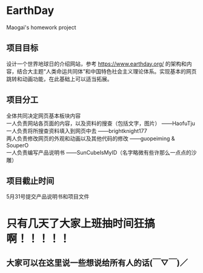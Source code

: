 # EarthDay
Maogai's homework project

## 项目目标
设计一个世界地球日的介绍网站，参考 https://www.earthday.org/ 的架构和内容，结合大主题“人类命运共同体”和中国特色社会主义理论体系。实现基本的网页跳转和动画功能，在此基础上可以适当拓展。

## 项目分工
全体共同决定网页基本板块内容  
一人负责网站各页面的内容，以及资料的搜查（包括文字，图片） ——HaofuTju  
一人负责将所搜查资料填入到网页中去 ——brightknight177  
两人负责修改网页的外观和动画以及其他代码的修改 ——guopeiming & SouperO  
一人负责编写产品说明书 ——SunCubeIsMyID（名字略微有些许那么一点点的沙雕）  

## 项目截止时间
5月31号提交产品说明书和项目文件

# 只有几天了大家上班抽时间狂搞啊！！！！！
## 大家可以在这里说一些想说给所有人的话(￣▽￣)／
